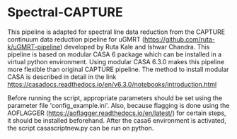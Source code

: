 # Spectral-CAPTURE
This pipeline is adapted for spectral line data reduction from the CAPTURE continuum data reduction pipeline for uGMRT (https://github.com/ruta-k/uGMRT-pipeline) developed by Ruta Kale and Ishwar Chandra.
This pipeline is based on modular CASA 6 package which can be installed in a virtual python environment. Using modular CASA 6.3.0 makes this pipeline more flexible than original CAPTURE pipeline.
The method to install modular CASA is described in detail in the link https://casadocs.readthedocs.io/en/v6.3.0/notebooks/introduction.html


Before running the script, appropriate parameters should be set using the parameter file 'config_example.ini'. Also, because flagging is done using the AOFLAGGER (https://aoflagger.readthedocs.io/en/latest/) for certain steps, it should be installed beforehand.
After the casa6 environment is activated, the script casascriptnew.py can be run on python. 


